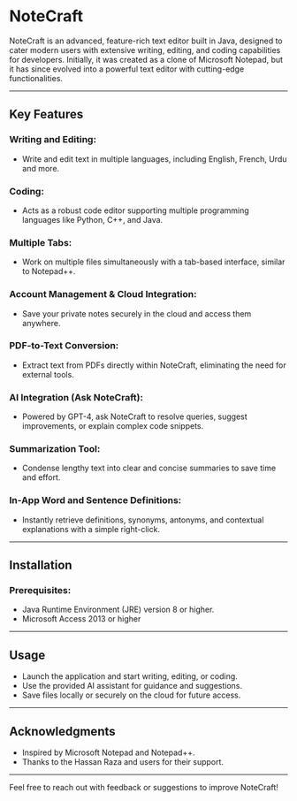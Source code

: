 # NoteCraft

NoteCraft is an advanced, feature-rich text editor built in Java, designed to cater modern users with extensive writing, editing, and coding capabilities for developers. Initially, it was created as a clone of Microsoft Notepad, but it has since evolved into a powerful text editor with cutting-edge functionalities.

---

## **Key Features**

### Writing and Editing:
- Write and edit text in multiple languages, including English, French, Urdu and more.

### Coding:
- Acts as a robust code editor supporting multiple programming languages like Python, C++, and Java.

### Multiple Tabs:
- Work on multiple files simultaneously with a tab-based interface, similar to Notepad++.

### Account Management & Cloud Integration:
- Save your private notes securely in the cloud and access them anywhere.

### PDF-to-Text Conversion:
- Extract text from PDFs directly within NoteCraft, eliminating the need for external tools.

### AI Integration (Ask NoteCraft):
- Powered by GPT-4, ask NoteCraft to resolve queries, suggest improvements, or explain complex code snippets.

### Summarization Tool:
- Condense lengthy text into clear and concise summaries to save time and effort.

### In-App Word and Sentence Definitions:
- Instantly retrieve definitions, synonyms, antonyms, and contextual explanations with a simple right-click.

---

## **Installation**

### Prerequisites:
- Java Runtime Environment (JRE) version 8 or higher.
- Microsoft Access 2013 or higher


---

## **Usage**

- Launch the application and start writing, editing, or coding.
- Use the provided AI assistant for guidance and suggestions.
- Save files locally or securely on the cloud for future access.

---

## **Acknowledgments**

- Inspired by Microsoft Notepad and Notepad++.
- Thanks to the Hassan Raza and users for their support.

---

Feel free to reach out with feedback or suggestions to improve NoteCraft!
